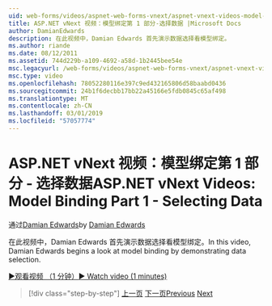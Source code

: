 ```yaml
---
uid: web-forms/videos/aspnet-web-forms-vnext/aspnet-vnext-videos-model-binding-part-1-selecting-data
title: ASP.NET vNext 视频：模型绑定第 1 部分-选择数据 |Microsoft Docs
author: DamianEdwards
description: 在此视频中，Damian Edwards 首先演示数据选择看模型绑定。
ms.author: riande
ms.date: 08/12/2011
ms.assetid: 744d229b-a109-4692-a58d-1b2445bee54e
msc.legacyurl: /web-forms/videos/aspnet-web-forms-vnext/aspnet-vnext-videos-model-binding-part-1-selecting-data
msc.type: video
ms.openlocfilehash: 78052280116e397c9ed432165806d58baabd0436
ms.sourcegitcommit: 24b1f6decbb17bb22a45166e5fdb0845c65af498
ms.translationtype: MT
ms.contentlocale: zh-CN
ms.lasthandoff: 03/01/2019
ms.locfileid: "57057774"
---
```

<a name="aspnet-vnext-videos-model-binding-part-1---selecting-data"></a><span data-ttu-id="60341-103">ASP.NET vNext 视频：模型绑定第 1 部分 - 选择数据</span><span class="sxs-lookup"><span data-stu-id="60341-103">ASP.NET vNext Videos: Model Binding Part 1 - Selecting Data</span></span>
====================
<span data-ttu-id="60341-104">通过[Damian Edwards](https://github.com/DamianEdwards)</span><span class="sxs-lookup"><span data-stu-id="60341-104">by [Damian Edwards](https://github.com/DamianEdwards)</span></span>

<span data-ttu-id="60341-105">在此视频中，Damian Edwards 首先演示数据选择看模型绑定。</span><span class="sxs-lookup"><span data-stu-id="60341-105">In this video, Damian Edwards begins a look at model binding by demonstrating data selection.</span></span>

[<span data-ttu-id="60341-106">&#9654;观看视频 （1 分钟）</span><span class="sxs-lookup"><span data-stu-id="60341-106">&#9654; Watch video (1 minutes)</span></span>](https://channel9.msdn.com/Blogs/ASP-NET-Site-Videos/aspnet-vnext-videos-model-binding-part-1-selecting-data)

> [!div class="step-by-step"]
> <span data-ttu-id="60341-107">[上一页](aspnet-vnext-videos-strongly-typed-data-controls.md)
> [下一页](aspnet-vnext-videos-model-binding-part-2-filtering.md)</span><span class="sxs-lookup"><span data-stu-id="60341-107">[Previous](aspnet-vnext-videos-strongly-typed-data-controls.md)
[Next](aspnet-vnext-videos-model-binding-part-2-filtering.md)</span></span>
